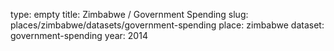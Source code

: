 type: empty
title: Zimbabwe / Government Spending
slug: places/zimbabwe/datasets/government-spending
place: zimbabwe
dataset: government-spending
year: 2014
